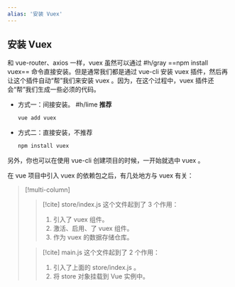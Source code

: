 ```yaml
---
alias: '安装 Vuex'
---
```


## 安装 Vuex

和 vue-router、axios 一样，vuex 虽然可以通过 #h/gray ==npm install vuex== 命令直接安装。但是通常我们都是通过 vue-cli 安装 vuex 插件，然后再让这个插件自动“帮”我们来安装 vuex 。因为，在这个过程中，vuex 插件还会“帮”我们生成一些必须的代码。

- 方式一：间接安装。 #h/lime **推荐**

  ```bash
  vue add vuex
  ```

- 方式二：直接安装，不推荐 

  ```bash
  npm install vuex
  ```

另外，你也可以在使用 vue-cli 创建项目的时候，一开始就选中 vuex 。

在 vue 项目中引入 vuex 的依赖包之后，有几处地方与 vuex 有关：

> [!multi-column]
> > [!cite] store/index.js
> > 这个文件起到了 3 个作用：
> > 1. 引入了 vuex 组件。
> > 2. 激活、启用、了 vuex 组件。
> > 3. 作为 vuex 的数据存储仓库。
> 
> > [!cite] main.js
> > 这个文件起到了 2 个作用：
> > 1. 引入了上面的 store/index.js 。
> > 2. 将 store 对象挂载到 Vue 实例中。



